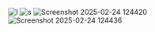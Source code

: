 ![l](https://github.com/user-attachments/assets/26df1e2a-27b2-4127-80b0-da67b6248d85)
![s](https://github.com/user-attachments/assets/a9292fcb-4dee-48f1-9c4e-b355b317f3fb)
![Screenshot 2025-02-24 124420](https://github.com/user-attachments/assets/6ffed09b-550e-439b-9b61-3acdd305631c)
![Screenshot 2025-02-24 124436](https://github.com/user-attachments/assets/18973139-11f3-49f1-8a37-7c39b4defdf5)
